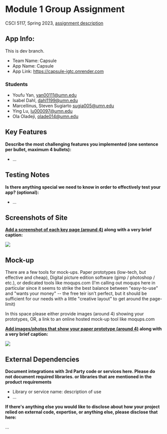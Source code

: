 # Module 1 Group Assignment

CSCI 5117, Spring 2023, [assignment description](https://canvas.umn.edu/courses/355584/pages/project-1)

## App Info:

This is dev branch.

- Team Name: Capsule
- App Name: Capsule
- App Link: https://capsule-igtc.onrender.com

### Students

- Youfu Yan, yan00111@umn.edu
- Isabel Dahl, dahl1199@umn.edu
- Marcellinus, Steven Sugiarto sugia005@umn.edu
- Ying Lu, lu000097@umn.edu
- Ola Oladeji, olade014@umn.edu

## Key Features

**Describe the most challenging features you implemented
(one sentence per bullet, maximum 4 bullets):**

- ...

## Testing Notes

**Is there anything special we need to know in order to effectively test your app? (optional):**

- ...

## Screenshots of Site

**[Add a screenshot of each key page (around 4)](https://stackoverflow.com/questions/10189356/how-to-add-screenshot-to-readmes-in-github-repository)
along with a very brief caption:**

![](https://media.giphy.com/media/o0vwzuFwCGAFO/giphy.gif)

## Mock-up

There are a few tools for mock-ups. Paper prototypes (low-tech, but effective and cheap), Digital picture edition software (gimp / photoshop / etc.), or dedicated tools like moqups.com (I'm calling out moqups here in particular since it seems to strike the best balance between "easy-to-use" and "wants your money" -- the free teir isn't perfect, but it should be sufficient for our needs with a little "creative layout" to get around the page-limit)

In this space please either provide images (around 4) showing your prototypes, OR, a link to an online hosted mock-up tool like moqups.com

**[Add images/photos that show your paper prototype (around 4)](https://stackoverflow.com/questions/10189356/how-to-add-screenshot-to-readmes-in-github-repository) along with a very brief caption:**

![](https://media.giphy.com/media/26ufnwz3wDUli7GU0/giphy.gif)

## External Dependencies

**Document integrations with 3rd Party code or services here.
Please do not document required libraries. or libraries that are mentioned in the product requirements**

- Library or service name: description of use
- ...

**If there's anything else you would like to disclose about how your project
relied on external code, expertise, or anything else, please disclose that
here:**

...
